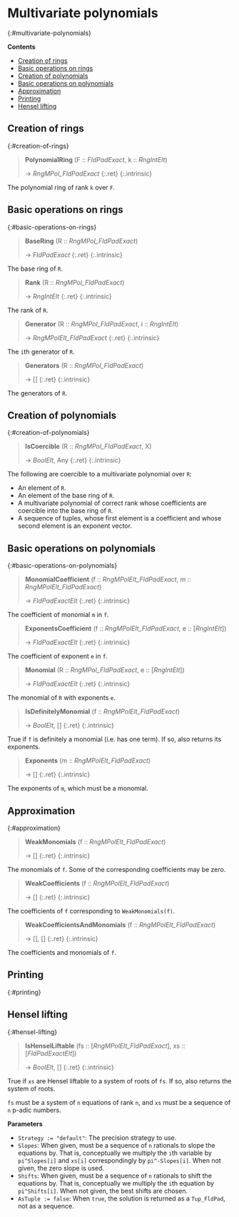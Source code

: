# Multivariate polynomials
{:#multivariate-polynomials}


**Contents**
* [Creation of rings](#creation-of-rings)
* [Basic operations on rings](#basic-operations-on-rings)
* [Creation of polynomials](#creation-of-polynomials)
* [Basic operations on polynomials](#basic-operations-on-polynomials)
* [Approximation](#approximation)
* [Printing](#printing)
* [Hensel lifting](#hensel-lifting)

## Creation of rings
{:#creation-of-rings}

<a id="PolynomialRing"></a><a id="PolynomialRing--FldPadExact--etc"></a><a id="PolynomialRing--FldPadExact--RngIntElt"></a>
> **PolynomialRing** (F :: *FldPadExact*, k :: *RngIntElt*)
> 
> -> *RngMPol_FldPadExact*
> {:.ret}
{:.intrinsic}

The polynomial ring of rank `k` over `F`.


## Basic operations on rings
{:#basic-operations-on-rings}

<a id="BaseRing"></a><a id="BaseRing--RngMPol_FldPadExact"></a>
> **BaseRing** (R :: *RngMPol_FldPadExact*)
> 
> -> *FldPadExact*
> {:.ret}
{:.intrinsic}

The base ring of `R`.


<a id="Rank"></a><a id="Rank--RngMPol_FldPadExact"></a>
> **Rank** (R :: *RngMPol_FldPadExact*)
> 
> -> *RngIntElt*
> {:.ret}
{:.intrinsic}

The rank of `R`.


<a id="Generator"></a><a id="Generator--RngMPol_FldPadExact--etc"></a><a id="Generator--RngMPol_FldPadExact--RngIntElt"></a>
> **Generator** (R :: *RngMPol_FldPadExact*, i :: *RngIntElt*)
> 
> -> *RngMPolElt_FldPadExact*
> {:.ret}
{:.intrinsic}

The `i`th generator of `R`.


<a id="Generators"></a><a id="Generators--RngMPol_FldPadExact"></a>
> **Generators** (R :: *RngMPol_FldPadExact*)
> 
> -> []
> {:.ret}
{:.intrinsic}

The generators of `R`.


## Creation of polynomials
{:#creation-of-polynomials}

<a id="IsCoercible"></a><a id="IsCoercible--RngMPol_FldPadExact--etc"></a><a id="IsCoercible--RngMPol_FldPadExact--any"></a>
> **IsCoercible** (R :: *RngMPol_FldPadExact*, X)
> 
> -> *BoolElt*, Any
> {:.ret}
{:.intrinsic}

The following are coercible to a multivariate polynomial over `R`:
- An element of `R`.
- An element of the base ring of `R`.
- A multivariate polynomial of correct rank whose coefficients are coercible into the base ring of `R`.
- A sequence of tuples, whose first element is a coefficient and whose second element is an exponent vector.


## Basic operations on polynomials
{:#basic-operations-on-polynomials}

<a id="MonomialCoefficient"></a><a id="MonomialCoefficient--RngMPolElt_FldPadExact--etc"></a><a id="MonomialCoefficient--RngMPolElt_FldPadExact--RngMPolElt_FldPadExact"></a>
> **MonomialCoefficient** (f :: *RngMPolElt_FldPadExact*, m :: *RngMPolElt_FldPadExact*)
> 
> -> *FldPadExactElt*
> {:.ret}
{:.intrinsic}

The coefficient of monomial `m` in `f`.


<a id="ExponentsCoefficient"></a><a id="ExponentsCoefficient--RngMPolElt_FldPadExact--etc"></a><a id="ExponentsCoefficient--RngMPolElt_FldPadExact--seq-RngIntElt"></a>
> **ExponentsCoefficient** (f :: *RngMPolElt_FldPadExact*, e :: [*RngIntElt*])
> 
> -> *FldPadExactElt*
> {:.ret}
{:.intrinsic}

The coefficient of exponent `e` in `f`.


<a id="Monomial"></a><a id="Monomial--RngMPol_FldPadExact--etc"></a><a id="Monomial--RngMPol_FldPadExact--seq-RngIntElt"></a>
> **Monomial** (R :: *RngMPol_FldPadExact*, e :: [*RngIntElt*])
> 
> -> *FldPadExactElt*
> {:.ret}
{:.intrinsic}

The monomial of `R` with exponents `e`.


<a id="IsDefinitelyMonomial"></a><a id="IsDefinitelyMonomial--RngMPolElt_FldPadExact"></a>
> **IsDefinitelyMonomial** (f :: *RngMPolElt_FldPadExact*)
> 
> -> *BoolElt*, []
> {:.ret}
{:.intrinsic}

True if `f` is definitely a monomial (i.e. has one term). If so, also returns its exponents.


<a id="Exponents"></a><a id="Exponents--RngMPolElt_FldPadExact"></a>
> **Exponents** (m :: *RngMPolElt_FldPadExact*)
> 
> -> []
> {:.ret}
{:.intrinsic}

The exponents of `m`, which must be a monomial.


## Approximation
{:#approximation}

<a id="WeakMonomials"></a><a id="WeakMonomials--RngMPolElt_FldPadExact"></a>
> **WeakMonomials** (f :: *RngMPolElt_FldPadExact*)
> 
> -> []
> {:.ret}
{:.intrinsic}

The monomials of `f`. Some of the corresponding coefficients may be zero.


<a id="WeakCoefficients"></a><a id="WeakCoefficients--RngMPolElt_FldPadExact"></a>
> **WeakCoefficients** (f :: *RngMPolElt_FldPadExact*)
> 
> -> []
> {:.ret}
{:.intrinsic}

The coefficients of `f` corresponding to `WeakMonomials(f)`.


<a id="WeakCoefficientsAndMonomials"></a><a id="WeakCoefficientsAndMonomials--RngMPolElt_FldPadExact"></a>
> **WeakCoefficientsAndMonomials** (f :: *RngMPolElt_FldPadExact*)
> 
> -> [], []
> {:.ret}
{:.intrinsic}

The coefficients and monomials of `f`.


## Printing
{:#printing}

## Hensel lifting
{:#hensel-lifting}

<a id="IsHenselLiftable"></a><a id="IsHenselLiftable--seq-RngMPolElt_FldPadExact--etc"></a><a id="IsHenselLiftable--seq-RngMPolElt_FldPadExact--seq-FldPadExactElt"></a>
> **IsHenselLiftable** (fs :: [*RngMPolElt_FldPadExact*], xs :: [*FldPadExactElt*])
> 
> -> *BoolElt*, []
> {:.ret}
{:.intrinsic}

True if `xs` are Hensel liftable to a system of roots of `fs`. If so, also returns the system of roots.

`fs` must be a system of `n` equations of rank `n`, and `xs` must be a sequence of `n` p-adic numbers.


**Parameters**
- `Strategy := "default"`: The precision strategy to use.
- `Slopes`: When given, must be a sequence of `n` rationals to slope the equations by. That is, conceptually we multiply the `i`th variable by `pi^Slopes[i]` and `xs[i]` correspondingly by `pi^-Slopes[i]`. When not given, the zero slope is used.
- `Shifts`: When given, must be a sequence of `n` rationals to shift the equations by. That is, conceptually we multiply the `i`th equation by `pi^Shifts[i]`. When not given, the best shifts are chosen.
- `AsTuple := false`: When `true`, the solution is returned as a `Tup_FldPad`, not as a sequence.

